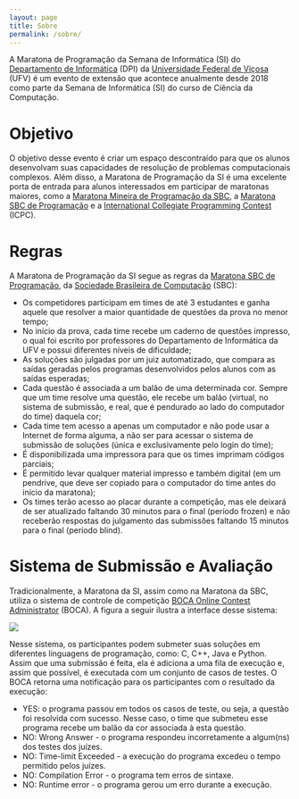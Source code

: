```yaml
---
layout: page
title: Sobre
permalink: /sobre/
---
```


A Maratona de Programação da Semana de Informática (SI) do [Departamento de Informática](https://www2.dpi.ufv.br/) (DPI) da [Universidade Federal de Viçosa](https://www.ufv.br/) (UFV) é um evento de extensão que acontece anualmente desde 2018 como parte da Semana de Informática (SI) do curso de Ciência da Computação.


# Objetivo

O objetivo desse evento é criar um espaço descontraído para que os alunos desenvolvam suas capacidades de resolução de problemas computacionais complexos. Além disso, a Maratona de Programação da SI é uma excelente porta de entrada para alunos interessados em participar de maratonas maiores, como a [Maratona Mineira de Programação da SBC](https://mineira.sbc.org.br/), a [Maratona SBC de Programação](https://maratona.sbc.org.br/) e a [International Collegiate Programming Contest](https://icpc.global/) (ICPC).

# Regras

A Maratona de Programação da SI segue as regras da [Maratona SBC de Programação](https://maratona.sbc.org.br/sobre/index.html), da [Sociedade Brasileira de Computação](https://www.sbc.org.br/) (SBC):

- Os competidores participam em times de até 3 estudantes e ganha aquele que resolver a maior quantidade de questões da prova no menor tempo;
- No início da prova, cada time recebe um caderno de questões impresso, o qual foi escrito por professores do Departamento de Informática da UFV e possui diferentes níveis de dificuldade;
- As soluções são julgadas por um juiz automatizado, que compara as saídas geradas pelos programas desenvolvidos pelos alunos com as saídas esperadas;
- Cada questão é associada a um balão de uma determinada cor. Sempre que um time resolve uma questão, ele recebe um balão (virtual, no sistema de submissão, e real, que é pendurado ao lado do computador do time) daquela cor;
- Cada time tem acesso a apenas um computador e não pode usar a Internet de forma alguma, a não ser para acessar o sistema de submissão de soluções (única e exclusivamente pelo login do time);
- É disponibilizada uma impressora para que os times imprimam códigos parciais;
- É permitido levar qualquer material impresso e também digital (em um pendrive, que deve ser copiado para o computador do time antes do início da maratona);
- Os times terão acesso ao placar durante a competição, mas ele deixará de ser atualizado faltando 30 minutos para o final (período frozen) e não receberão respostas do julgamento das submissões faltando 15 minutos para o final (período blind).

# Sistema de Submissão e Avaliação 

Tradicionalmente, a Maratona da SI, assim como na Maratona da SBC, utiliza o sistema de controle de competição [BOCA Online Contest Administrator](https://maratona.ime.usp.br/manualBOCA.html) (BOCA). A figura a seguir ilustra a interface desse sistema:

<img src="{{'/assets/images/boca.png' | relative_url}}">

 Nesse sistema, os participantes podem submeter suas soluções em diferentes linguagens de programação, como: C, C++, Java e Python. Assim que uma submissão é feita, ela é adiciona a uma fila de execução e, assim que possível, é executada com um conjunto de casos de testes. O BOCA retorna uma notificação para os participantes com o resultado da execução:

- YES: o programa passou em todos os casos de teste, ou seja, a questão foi resolvida com sucesso. Nesse caso, o time que submeteu esse programa recebe um balão da cor associada à esta questão.
- NO: Wrong Answer - o programa respondeu incorretamente a algum(ns) dos testes dos juízes.
- NO: Time-limit Exceeded - a execução do programa excedeu o tempo permitido pelos juízes. 
- NO: Compilation Error	- o programa tem erros de sintaxe.
- NO: Runtime error - o programa gerou um erro durante a execução.
